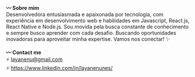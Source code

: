 <strong>:wavy_dash: Sobre mim</strong>
<br>
Desenvolvedora entusiasmada e apaixonada por tecnologia, com experiência em desenvolvimento web e habilidades em Javascript, React.js, React Native e Node.js. Sou movida pela busca constante de conhecimento e sempre busco aprender com cada desafio. Buscando oportunidades inovadoras para aproveitar minha expertise. Vamos nos conectar! ✨
<br><br>
<strong>:wavy_dash: Contact me</strong>
<br>
⚡️ layanenu@gmail.com <br>
⚡️ https://www.linkedin.com/in/layanenunes/
